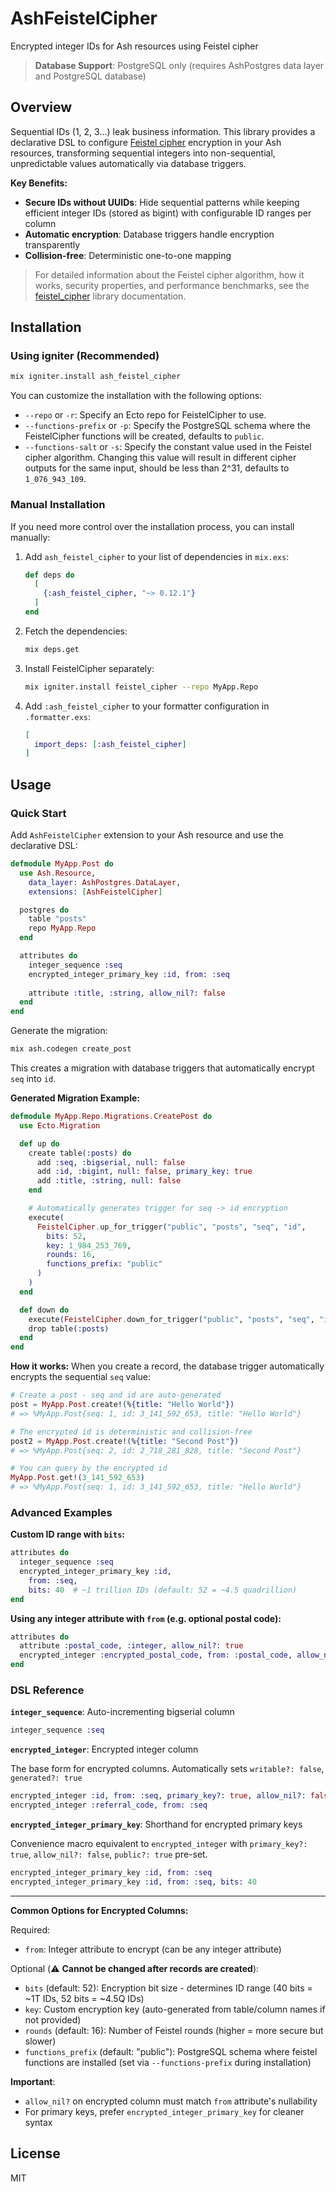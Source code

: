 # AshFeistelCipher

Encrypted integer IDs for Ash resources using Feistel cipher

> **Database Support**: PostgreSQL only (requires AshPostgres data layer and PostgreSQL database)

## Overview

Sequential IDs (1, 2, 3...) leak business information. This library provides a declarative DSL to configure [Feistel cipher](https://github.com/devall-org/feistel_cipher) encryption in your Ash resources, transforming sequential integers into non-sequential, unpredictable values automatically via database triggers.

**Key Benefits:**
- **Secure IDs without UUIDs**: Hide sequential patterns while keeping efficient integer IDs (stored as bigint) with configurable ID ranges per column
- **Automatic encryption**: Database triggers handle encryption transparently
- **Collision-free**: Deterministic one-to-one mapping

> For detailed information about the Feistel cipher algorithm, how it works, security properties, and performance benchmarks, see the [feistel_cipher](https://github.com/devall-org/feistel_cipher) library documentation.

## Installation

### Using igniter (Recommended)

```bash
mix igniter.install ash_feistel_cipher
```

You can customize the installation with the following options:

* `--repo` or `-r`: Specify an Ecto repo for FeistelCipher to use.
* `--functions-prefix` or `-p`: Specify the PostgreSQL schema where the FeistelCipher functions will be created, defaults to `public`.
* `--functions-salt` or `-s`: Specify the constant value used in the Feistel cipher algorithm. Changing this value will result in different cipher outputs for the same input, should be less than 2^31, defaults to `1_076_943_109`.

### Manual Installation

If you need more control over the installation process, you can install manually:

1. Add `ash_feistel_cipher` to your list of dependencies in `mix.exs`:

   ```elixir
   def deps do
     [
       {:ash_feistel_cipher, "~> 0.12.1"}
     ]
   end
   ```

2. Fetch the dependencies:

   ```bash
   mix deps.get
   ```

3. Install FeistelCipher separately:

   ```bash
   mix igniter.install feistel_cipher --repo MyApp.Repo
   ```

4. Add `:ash_feistel_cipher` to your formatter configuration in `.formatter.exs`:

   ```elixir
   [
     import_deps: [:ash_feistel_cipher]
   ]
   ```

## Usage

### Quick Start

Add `AshFeistelCipher` extension to your Ash resource and use the declarative DSL:

```elixir
defmodule MyApp.Post do
  use Ash.Resource,
    data_layer: AshPostgres.DataLayer,
    extensions: [AshFeistelCipher]

  postgres do
    table "posts"
    repo MyApp.Repo
  end

  attributes do
    integer_sequence :seq
    encrypted_integer_primary_key :id, from: :seq
    
    attribute :title, :string, allow_nil?: false
  end
end
```

Generate the migration:
```bash
mix ash.codegen create_post
```

This creates a migration with database triggers that automatically encrypt `seq` into `id`.

**Generated Migration Example:**
```elixir
defmodule MyApp.Repo.Migrations.CreatePost do
  use Ecto.Migration

  def up do
    create table(:posts) do
      add :seq, :bigserial, null: false
      add :id, :bigint, null: false, primary_key: true
      add :title, :string, null: false
    end

    # Automatically generates trigger for seq -> id encryption
    execute(
      FeistelCipher.up_for_trigger("public", "posts", "seq", "id",
        bits: 52,
        key: 1_984_253_769,
        rounds: 16,
        functions_prefix: "public"
      )
    )
  end

  def down do
    execute(FeistelCipher.down_for_trigger("public", "posts", "seq", "id"))
    drop table(:posts)
  end
end
```

**How it works:**
When you create a record, the database trigger automatically encrypts the sequential `seq` value:

```elixir
# Create a post - seq and id are auto-generated
post = MyApp.Post.create!(%{title: "Hello World"})
# => %MyApp.Post{seq: 1, id: 3_141_592_653, title: "Hello World"}

# The encrypted id is deterministic and collision-free
post2 = MyApp.Post.create!(%{title: "Second Post"})
# => %MyApp.Post{seq: 2, id: 2_718_281_828, title: "Second Post"}

# You can query by the encrypted id
MyApp.Post.get!(3_141_592_653)
# => %MyApp.Post{seq: 1, id: 3_141_592_653, title: "Hello World"}
```

### Advanced Examples

**Custom ID range with `bits`:**
```elixir
attributes do
  integer_sequence :seq
  encrypted_integer_primary_key :id, 
    from: :seq,
    bits: 40  # ~1 trillion IDs (default: 52 = ~4.5 quadrillion)
end
```

**Using any integer attribute with `from` (e.g. optional postal code):**
```elixir
attributes do
  attribute :postal_code, :integer, allow_nil?: true
  encrypted_integer :encrypted_postal_code, from: :postal_code, allow_nil?: true
end
```

### DSL Reference

**`integer_sequence`**: Auto-incrementing bigserial column
```elixir
integer_sequence :seq
```

**`encrypted_integer`**: Encrypted integer column

The base form for encrypted columns. Automatically sets `writable?: false`, `generated?: true`

```elixir
encrypted_integer :id, from: :seq, primary_key?: true, allow_nil?: false, public?: true
encrypted_integer :referral_code, from: :seq
```

**`encrypted_integer_primary_key`**: Shorthand for encrypted primary keys

Convenience macro equivalent to `encrypted_integer` with `primary_key?: true`, `allow_nil?: false`, `public?: true` pre-set.

```elixir
encrypted_integer_primary_key :id, from: :seq
encrypted_integer_primary_key :id, from: :seq, bits: 40
```

---

**Common Options for Encrypted Columns:**

Required:
- `from`: Integer attribute to encrypt (can be any integer attribute)

Optional (⚠️ **Cannot be changed after records are created**):
- `bits` (default: 52): Encryption bit size - determines ID range (40 bits = ~1T IDs, 52 bits = ~4.5Q IDs)
- `key`: Custom encryption key (auto-generated from table/column names if not provided)
- `rounds` (default: 16): Number of Feistel rounds (higher = more secure but slower)
- `functions_prefix` (default: "public"): PostgreSQL schema where feistel functions are installed (set via `--functions-prefix` during installation)

**Important**: 
- `allow_nil?` on encrypted column must match `from` attribute's nullability
- For primary keys, prefer `encrypted_integer_primary_key` for cleaner syntax

## License

MIT